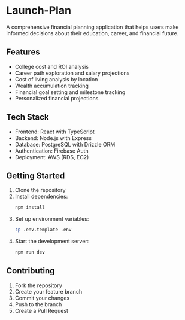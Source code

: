 # Launch-Plan

A comprehensive financial planning application that helps users make informed decisions about their education, career, and financial future.

## Features

- College cost and ROI analysis
- Career path exploration and salary projections
- Cost of living analysis by location
- Wealth accumulation tracking
- Financial goal setting and milestone tracking
- Personalized financial projections

## Tech Stack

- Frontend: React with TypeScript
- Backend: Node.js with Express
- Database: PostgreSQL with Drizzle ORM
- Authentication: Firebase Auth
- Deployment: AWS (RDS, EC2)

## Getting Started

1. Clone the repository
2. Install dependencies:
   ```bash
   npm install
   ```
3. Set up environment variables:
   ```bash
   cp .env.template .env
   ```
4. Start the development server:
   ```bash
   npm run dev
   ```

## Contributing

1. Fork the repository
2. Create your feature branch
3. Commit your changes
4. Push to the branch
5. Create a Pull Request
